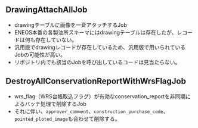 ## DrawingAttachAllJob
- drawingテーブルに画像を一斉アタッチするJob
- ENEOS本番の各製油所スキーマにはdrawingテーブルは存在したが、レコードは何も存在していない。
- 汎用版でdrawingレコードが存在しているため、汎用版で用いられているJobの可能性が高い。
- リポジトリ内でも該当のJobを呼び出しているコードは見当たらない。

## DestroyAllConservationReportWithWrsFlagJob
- wrs_flag（WRS台帳取込フラグ）が有効なconservation_reportを非同期によるバッチ処理で削除するJob
- それに伴い、`approver_comment`、`construction_purchase_code`、`pointed_ploted_image`も合わせて削除する。

